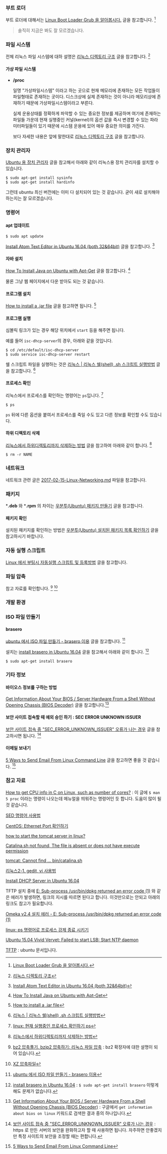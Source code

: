 ### 부트 로더

부트 로더에 대해서는 [Linux Boot Loader Grub 을 알아봅시다.](http://121202.tistory.com/60) 글을 참고합니다. [^121202-60]

> 솔직히 지금은 봐도 잘 모르겠습니다.

### 파일 시스템

전체 리눅스 파일 시스템에 대하 설명은 [리눅스 디렉토리 구조](http://webdir.tistory.com/101) 글을 참고합니다. [^webdir-101]

#### 가상 파일 시스템 

* **/proc**

	일명 "가상파일시스템" 이라고 하는 곳으로 현재 메모리에 존재하는 모든 작업들이 파일형태로 존재하는 곳이다. 디스크상에 실제 존재하는 것이 아니라 메모리상에 존재하기 때문에 가상파일시스템이라고 부른다. 
	
	실제 운용상태를 정확하게 파악할 수 있는 중요한 정보를 제공하며 여기에 존재하는 파일들 가운데 현재 실행중인 커널(kernel)의 옵션 값을 즉시 변경할 수 있는 파라미터파일들이 있기 때문에 시스템 운용에 있어 매우 중요한 의미를 가진다. 
	
	보다 자세한 내용은 앞에 말한대로 [리눅스 디렉토리 구조](http://webdir.tistory.com/101) 글을 참고합니다.
	
### 장치 관리자

[Ubuntu 용 장치 관리자](http://redsea23.tistory.com/324) 글을 참고해서 아래와 같이 리눅스용 장치 관리자를 설치할 수 있습니다. 

```
$ sudo apt-get install sysinfo
$ sudo apt-get install hardinfo
```

그런데 ubuntu 최신 버전에는 이미 다 설치되어 있는 것 같습니다. 굳이 새로 설치해야하는지는 잘 모르겠습니다.

### 명령어

#### apt 업데이트 

```
$ sudo apt update
```

[Install Atom Text Editor in Ubuntu 16.04 (both 32&64bit)](http://tipsonubuntu.com/2016/08/05/install-atom-text-editor-ubuntu-16-04/) 글을 참고합니다. [^tipsonubuntu-atom]

#### 자바 설치

[How To Install Java on Ubuntu with Apt-Get](https://www.digitalocean.com/community/tutorials/how-to-install-java-on-ubuntu-with-apt-get) 글을 참고합니다. [^digitalocean-java]

물론 그냥 웹 페이지에서 다운 받아도 되는 것 같습니다. 

#### 프로그램 설치

[How to install a .jar file](http://askubuntu.com/questions/372762/how-to-install-a-jar-file) 글을 참고하면 됩니다. [^askubuntu-372762] 

#### 프로그램 실행

심볼릭 링크가 있는 경우 해당 위치에서 `start` 등을 해주면 됩니다.

예를 들어 `isc-dhcp-server`의 경우, 아래와 같을 것입니다.

```
$ cd /etc/default/isc-dhcp-server
$ sudo service isc-dhcp-server restart
```

쉘 스크립트 파일을 실행하는 것은 [리눅스 | 리눅스 쉘(shell) .sh 스크립트 실행방법](http://websaram.com/bbs/board.php?bo_table=web_server&wr_id=37) 글을 참고합니다. [^websaram-37]

#### 프로세스 확인

리눅스에서 프로세스를 확인하는 명령어는 `ps`입니다. [^jamesku-linux]

```
$ ps
```

`ps` 뒤에 다른 옵션을 붙여서 프로세스를 죽일 수도 있고 다른 정보를 확인할 수도 있습니다.

#### 하위 디렉토리 삭제

[리눅스에서 하위디렉토리까지 삭제하는 방법](http://egloos.zum.com/kwaknu/v/5054170) 글을 참고하여 아래와 같이 합니다. [^egloos-5054170]

```
$ rm -r NAME
```

### 네트워크 

네트워크 관련 글은 [2017-02-15-Linux-Networking.md](./2017-02-15-Linux-Networking.md) 파일을 참고합니다.

### 패키지 

***.deb** 와 ***.rpm** 의 차이는 [우분투(Ubuntu) 패키지 만들기](http://kukuta.tistory.com/171) 글을 참고합니다.

#### 패키지 확인

설치된 패키지를 확인하는 방법은 [우분투(Ubuntu) 설치된 패키지 목록 확인하기](http://ngee.tistory.com/240) 글을 참고하시기 바랍니다.

### 자동 실행 스크립트

[Linux 에서 부팅시 자동실행 스크립트 및 등록방법](http://blog.naver.com/PostView.nhn?blogId=nawoo&logNo=80148421970) 글을 참고합니다.

### 파일 압축

참고 자료를 확인합니다. [^mwultong-bzip2] [^falinux-784352]

### 개발 환경


### ISO 파일 만들기

#### brasero

[ubuntu 에서 ISO 파일 만들기 - brasero 이용](http://junho85.pe.kr/76) 글을 참고합니다. [^junho85-76]

설치는 [install brasero in Ubuntu 16.04](http://askubuntu.com/questions/752976/install-brasero-in-ubuntu-16-04) 글을 참고해서 아래와 같이 합니다. [^askubuntu-752976]

```
$ sudo apt-get install brasero
```

### 기타 정보

#### 바이오스 정보를 구하는 방법

[Get Information About Your BIOS / Server Hardware From a Shell Without Opening Chassis (BIOS Decoder)](https://www.cyberciti.biz/tips/querying-dumping-bios-from-linux-command-prompt.html) 글을 참고합니다.[^cyberciti]

#### 보안 사이트 접속할 때 예외 승인 하기 : SEC ERROR UNKNOWN ISSUER

[보안 사이트 접속 중 "SEC_ERROR_UNKNOWN_ISSUER" 오류가 나는 경우](https://support.mozilla.org/t5/문제-해결하기/보안-사이트-접속-중-quot-SEC-ERROR-UNKNOWN-ISSUER-quot-오류가-나는-경우/ta-p/31623) 글을 참고하시면 됩니다. [^sec-error-unknown-issuer]

#### 이메일 보내기

[5 Ways to Send Email From Linux Command Line](http://tecadmin.net/ways-to-send-email-from-linux-command-line/#) 글을 참고하면 좋을 것 같습니다. [^tecadmin-email]

### 참고 자료

[^121202-60]: [Linux Boot Loader Grub 을 알아봅시다.](http://121202.tistory.com/60)

[^webdir-101]: [리눅스 디렉토리 구조](http://webdir.tistory.com/101)

[^websaram-37]: [리눅스 | 리눅스 쉘(shell) .sh 스크립트 실행방법](http://websaram.com/bbs/board.php?bo_table=web_server&wr_id=37)

[^askubuntu-372762]: [How to install a .jar file](http://askubuntu.com/questions/372762/how-to-install-a-jar-file)

[^jamesku-linux]: [linux: 현재 실행중인 프로세스 확인하기 ps](http://jamesku.tistory.com/entry/linux현재-실행중인-프로세스-확인하기-ps)

[^cyberciti]: [Get Information About Your BIOS / Server Hardware From a Shell Without Opening Chassis (BIOS Decoder)](https://www.cyberciti.biz/tips/querying-dumping-bios-from-linux-command-prompt.html) : 구글에서 `get information about bios on linux` 키워드로 검색한 결과 중의 하나입니다.

[^sec-error-unknown-issuer]: [보안 사이트 접속 중 "SEC_ERROR_UNKNOWN_ISSUER" 오류가 나는 경우](https://support.mozilla.org/t5/문제-해결하기/보안-사이트-접속-중-quot-SEC-ERROR-UNKNOWN-ISSUER-quot-오류가-나는-경우/ta-p/31623) : https 로 만든 서버의 보안을 완화하고자 할 때 사용하면 됩니다. 자주하면 안좋겠지만 특정 사이트의 보안을 조정할 때는 편합니다.

[^tecadmin-email]: [5 Ways to Send Email From Linux Command Line](http://tecadmin.net/ways-to-send-email-from-linux-command-line/#) 

[^mwultong-bzip2]: [bz2 압축풀기, bzip2 압축하기; 리눅스 파일 압축](http://mwultong.blogspot.com/2007/08/bz2-bzip2.html) : bz2 확장자에 대한 설명이 되어 있습니다.

[^falinux-784352]: [XZ 압축파일](http://forum.falinux.com/zbxe/index.php?document_srl=784352&mid=lecture_tip) 

[^junho85-76]: [ubuntu 에서 ISO 파일 만들기 - brasero 이용](http://junho85.pe.kr/76)

[^askubuntu-752976]: [install brasero in Ubuntu 16.04](http://askubuntu.com/questions/752976/install-brasero-in-ubuntu-16-04) : `$ sudo apt-get install brasero` 이렇게 해도 문제가 없습니다.

[^tipsonubuntu-atom]: [Install Atom Text Editor in Ubuntu 16.04 (both 32&64bit)](http://tipsonubuntu.com/2016/08/05/install-atom-text-editor-ubuntu-16-04/)

[How to get CPU info in C on Linux, such as number of cores?](http://stackoverflow.com/questions/9629850/how-to-get-cpu-info-in-c-on-linux-such-as-number-of-cores) : 이 글에 `$ man 5 proc` 이라는 명령이 나오는데 메뉴얼을 띄워주는 명령어인 듯 합니다. 도움이 많이 될 것 같습니다.

[SED 명령어 사용법](http://linuxstory1.tistory.com/entry/SED-명령어-사용법)

[CentOS: Ethernet Port 확인하기](http://selene0301.tistory.com/115)

[how to start the tomcat server in linux?](http://stackoverflow.com/questions/19852730/how-to-start-the-tomcat-server-in-linux)

[Catalina.sh not found, The file is absent or does not have execute permission](http://askubuntu.com/questions/790186/catalina-sh-not-found-the-file-is-absent-or-does-not-have-execute-permission)

[tomcat: Cannot find ... bin/catalina.sh](http://westzero.tistory.com/52)

[리눅스2-1. gedit, vi 사용법](http://blog.naver.com/PostView.nhn?blogId=kjh16241624&logNo=110119462416)

[Install DHCP Server in Ubuntu 16.04](https://www.ostechnix.com/install-dhcp-server-in-ubuntu-16-04/)

TFTP 설치 중에 [E: Sub-process /usr/bin/dpkg returned an error code (1)](https://ubuntuforums.org/showthread.php?t=1642173) 와 같은 에러가 발생하면, 링크의 지시를 따르면 된다고 합니다. 이것만으로는 안되고 아래의 링크도 참고가 필요합니다.

[Omeka v2.4 설치 에러 - E: Sub-process /usr/bin/dpkg returned an error code (1)](http://osasf.net/discussion/405/omeka-v2-4-설치-에러-e-sub-process-usr-bin-dpkg-returned-an-error-code-1)

[linux: ps 명령어로 프로세스 강제 종료 시키기](http://itisyo.tistory.com/entry/linux-ps-명령어로-프로세스-강제-종료-시키기)

[Ubuntu 15.04 Vivid Vervet: Failed to start LSB: Start NTP daemon](http://zeroset.mnim.org/2015/04/27/ubuntu-15-04-vivid-vervet-failed-to-start-lsb-start-ntp-daemon/)

[TFTP](https://help.ubuntu.com/community/TFTP) : ubuntu 문서입니다.

[^digitalocean-java]: [How To Install Java on Ubuntu with Apt-Get](https://www.digitalocean.com/community/tutorials/how-to-install-java-on-ubuntu-with-apt-get)

[^egloos-5054170]: [리눅스에서 하위디렉토리까지 삭제하는 방법](http://egloos.zum.com/kwaknu/v/5054170)
